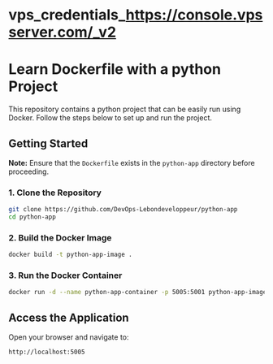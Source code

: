# vps_credentials_https://console.vpsserver.com/_v2
# Learn Dockerfile with a python Project

This repository contains a python project that can be easily run using Docker. Follow the steps below to set up and run the project.

## Getting Started

**Note:** Ensure that the `Dockerfile` exists in the `python-app` directory before proceeding.

### 1. Clone the Repository
```sh
git clone https://github.com/DevOps-Lebondeveloppeur/python-app
cd python-app
```

### 2. Build the Docker Image
```sh
docker build -t python-app-image .
```

### 3. Run the Docker Container
```sh
docker run -d --name python-app-container -p 5005:5001 python-app-image
```

## Access the Application
Open your browser and navigate to:
```
http://localhost:5005
```

